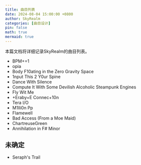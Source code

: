 ```yaml
---
title: 曲目列表
date: 2024-08-04 15:00:00 +0800
author: SkyRealm
categories: [曲目设计]
pin: false
math: true
mermaid: true
---
```


本篇文档将详细记录SkyRealm的曲目列表。


- BPM+=1
- opia
- Body F10ating in the Zero Gravity Space
- 1nput This 2 Y0ur Spine
- Dance With Silence
- Compute It With Some Devilish Alcoholic Steampunk Engines
- Fly Wit Me
- +Eraby+E Connec+10n
- Tera I/O
- M1lli0n Pp
- Flamewell
- Bad Access (From a Moe Maid)
- ChartreuseGreen
- Annihilation in F# Minor

## 未确定
- Seraph's Trail